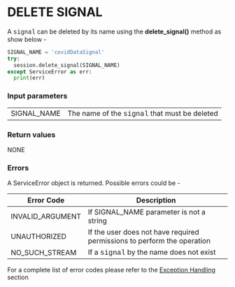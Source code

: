 # DELETE SIGNAL

A <span style="font-family:Courier New;">signal</span> can be deleted by its name using the **delete_signal()** method as show below -

```python
SIGNAL_NAME = 'covidDataSignal'
try:
  session.delete_signal(SIGNAL_NAME)
except ServiceError as err:
  print(err)
```
### Input parameters

|             |                                                                                           |
| ----------- | ----------------------------------------------------------------------------------------- |
| SIGNAL_NAME | The name of the <span style="font-family:Courier New;">signal</span> that must be deleted |

### Return values
NONE

### Errors

A ServiceError object is returned. Possible errors could be -

| Error Code       | Description                                                                          |
| ---------------- | ------------------------------------------------------------------------------------ |
| INVALID_ARGUMENT | If SIGNAL_NAME parameter is not a string                                             |
| UNAUTHORIZED     | If the user does not have required permissions to perform the operation              |
| NO_SUCH_STREAM   | If a <span style="font-family:Courier New;">signal</span> by the name does not exist |

For a complete list of error codes please refer to the [Exception Handling](https://bios.isima.io/docs/content/developer-guide/exceptions) section
